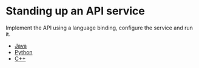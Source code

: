 # Standing up an API service

Implement the API using a language binding, configure the service and run it.

- [Java](java.md)
- [Python](python.md)
- [C++](cpp.md)
